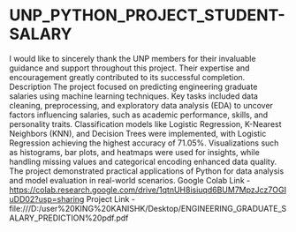 # UNP_PYTHON_PROJECT_STUDENT-SALARY
I would like to sincerely thank the UNP members for their invaluable guidance and support throughout this project. Their expertise and encouragement greatly contributed to its successful completion.
Description
The project focused on predicting engineering graduate salaries using machine learning techniques. Key tasks included data cleaning, preprocessing, and exploratory data analysis (EDA) to uncover factors influencing salaries, such as academic performance, skills, and personality traits. Classification models like Logistic Regression, K-Nearest Neighbors (KNN), and Decision Trees were implemented, with Logistic Regression achieving the highest accuracy of 71.05%. Visualizations such as histograms, bar plots, and heatmaps were used for insights, while handling missing values and categorical encoding enhanced data quality. The project demonstrated practical applications of Python for data analysis and model evaluation in real-world scenarios.
Google Colab Link - https://colab.research.google.com/drive/1qtnUH8isiuqd6BUM7MpzJcz7OGIuDD02?usp=sharing
Project Link - file:///D:/user%20KING%20KANISHK/Desktop/ENGINEERING_GRADUATE_SALARY_PREDICTION%20pdf.pdf
